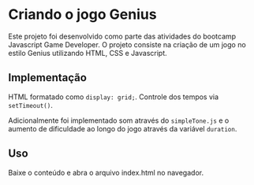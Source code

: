 # Criando o jogo Genius

Este projeto foi desenvolvido como parte das atividades do bootcamp Javascript Game Developer. O projeto consiste na criação de um jogo no estilo Genius utilizando HTML, CSS e Javascript.

## Implementação

HTML formatado como ```display: grid;```. Controle dos tempos via ```setTimeout()```.

Adicionalmente foi implementado som através do ```simpleTone.js``` e o aumento de dificuldade ao longo do jogo através da variável ```duration```.

## Uso

Baixe o conteúdo e abra o arquivo index.html no navegador.